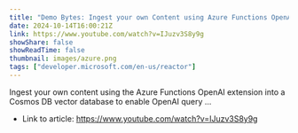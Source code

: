 ```yaml
---
title: "Demo Bytes: Ingest your own Content using Azure Functions OpenAI Triggers &amp; Bindings"
date: 2024-10-14T16:00:21Z
link: https://www.youtube.com/watch?v=IJuzv3S8y9g
showShare: false
showReadTime: false
thumbnail: images/azure.png
tags: ["developer.microsoft.com/en-us/reactor"]
---
```

Ingest your own content using the Azure Functions OpenAI extension into a Cosmos DB vector database to enable OpenAI query ...

- Link to article: https://www.youtube.com/watch?v=IJuzv3S8y9g